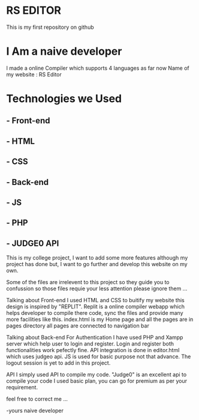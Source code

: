 # RS EDITOR
This is my first repository on github
#  I Am a naive developer
I made a online Compiler which supports 4 languages as far now 
Name of my website : RS Editor

# Technologies we Used 
## - Front-end
## - HTML 
## - CSS
## - Back-end
## - JS 
## - PHP
## - JUDGE0 API

This is my college project, I want to add some more features although my project has done but, I want to go further and develop this website on my own. 

Some of the files are irrelevent to this project so they guide you to confussion so those files requie your less attention please ignore them ...

Talking about Front-end
I used HTML and CSS to buitify my website this design is inspired by "REPLIT". Replit is a online compiler webapp which helps developer to compile there code, sync the files and provide many more facilities like this. index.html is my Home page and all the pages are in pages directory all pages are connected to navigation bar 

Talking about Back-end
For Authentication I have used PHP and Xampp server which help user to login and register. Login and register both functionalities work pefectly fine. API integration is done in editor.html which uses judgeo api. JS is used for basic purpose not that advance. The logout session is yet to add in this project.

API 
I simply used API to compile my code. "Judge0" is an excellent api to compile your code I used basic plan, you can go for premium as per your requirement. 

feel free to correct me ...


-yours naive developer
